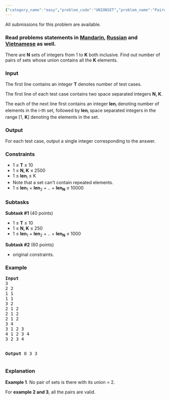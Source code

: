 ```yaml
---
{"category_name":"easy","problem_code":"UNIONSET","problem_name":"Pairwise union of sets","languages_supported":{"0":"ADA","1":"ASM","2":"BASH","3":"BF","4":"C","5":"C99 strict","6":"CAML","7":"CLOJ","8":"CLPS","9":"CPP 4.3.2","10":"CPP 4.9.2","11":"CPP14","12":"CS2","13":"D","14":"ERL","15":"FORT","16":"FS","17":"GO","18":"HASK","19":"ICK","20":"ICON","21":"JAVA","22":"JS","23":"LISP clisp","24":"LISP sbcl","25":"LUA","26":"NEM","27":"NICE","28":"NODEJS","29":"PAS fpc","30":"PAS gpc","31":"PERL","32":"PERL6","33":"PHP","34":"PIKE","35":"PRLG","36":"PYPY","37":"PYTH","38":"PYTH 3.4","39":"RUBY","40":"SCALA","41":"SCM chicken","42":"SCM guile","43":"SCM qobi","44":"ST","45":"TCL","46":"TEXT","47":"WSPC"},"max_timelimit":1,"source_sizelimit":50000,"problem_author":"admin2","problem_tester":null,"date_added":"2-06-2017","tags":{"0":"admin2"},"time":{"view_start_date":1497259800,"submit_start_date":1497259800,"visible_start_date":1497259800,"end_date":1735669800},"layout":"problem"}
---
```

<span class="solution-visible-txt">All submissions for this problem are available.</span><h3>Read problems statements in <a target="_blank" 
href="http://www.codechef.com/download/translated/JUNE17/mandarin/UNIONSET.pdf">Mandarin</a>, <a target="_blank" 
href="http://www.codechef.com/download/translated/JUNE17/russian/UNIONSET.pdf">Russian</a> and <a target="_blank" 
href="http://www.codechef.com/download/translated/JUNE17/vietnamese/UNIONSET.pdf">Vietnamese</a> as well.</h3>

<p>There are <b>N</b> sets of integers from 1 to <b>K</b> both inclusive. Find out number of pairs of sets whose union contains all the <b>K</b> elements.</p>

<h3>Input</h3>
<p>The first line contains an integer <b>T</b> denotes number of test cases.</p>
<p>The first line of each test case contains two space separated integers <b>N, K</b>.</p>
<p>The each of the next line first contains an integer <b>len</b><sub>i</sub> denoting number of elements in the i-th set, followed by <b>len</b><sub>i</sub> space separated integers in the range [1, <b>K</b>] denoting the elements in the set.</p>

<h3>Output</h3>
<p>For each test case, output a single integer corresponding to the answer.</p>

<h3>Constraints</h3>
<ul>
<li>1 ≤ <b>T</b> ≤ 10</li>
<li>1 ≤ <b>N, K</b> ≤ 2500</li>
<li>1 ≤ <b>len</b><sub>i</sub> ≤ K</li>
<li>Note that a set can't contain repeated elements.</li>
<li>1 ≤ <b>len</b><sub>1</sub> + <b>len</b><sub>2</sub> + .. + <b>len</b><sub><b>N</b></sub> ≤ 10000</li>
</ul>

<h3>Subtasks</h3>
<p><b>Subtask #1</b> (40 points)</p>
<p>
<ul>
<li>1 ≤ <b>T</b> ≤ 10</li>
<li>1 ≤ <b>N, K</b> ≤ 250</li>
<li>1 ≤ <b>len</b><sub>1</sub> + <b>len</b><sub>2</sub> + .. + <b>len</b><sub><b>N</b></sub> ≤ 1000</li>
</ul>
</p>

<p><b>Subtask #2</b> (60 points)</p>
<ul>
<li>original constraints.</li>
</ul>

<h3>Example</h3>
<pre>
<b>Input</b>
3
2 2
1 1
1 1
3 2
2 1 2
2 1 2
2 1 2
3 4
3 1 2 3
4 1 2 3 4
3 2 3 4

<b>Output</b>
0
3
3
</pre>

<h3>Explanation</h3>
<p><b>Example 1</b>. No pair of sets is there with its union = 2.</p>
<p>For <b>example 2 and 3</b>, all the pairs are valid.</p>